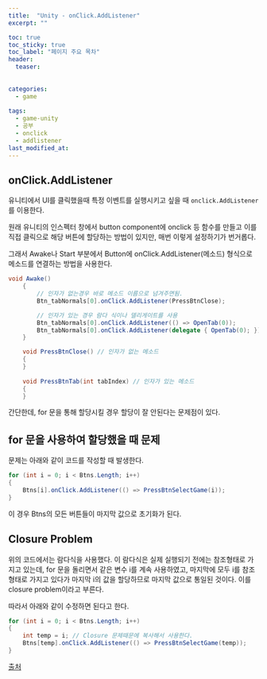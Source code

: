 ```yaml
---
title:  "Unity - onClick.AddListener"
excerpt: ""

toc: true
toc_sticky: true
toc_label: "페이지 주요 목차"
header:
  teaser: 
  
  
categories:
  - game
  
tags:
  - game-unity
  - 공부
  - onclick
  - addlistener
last_modified_at: 
---
```



## onClick.AddListener

유니티에서 UI를 클릭했을때 특정 이벤트를 실행시키고 싶을 때 `onclick.AddListener`를 이용한다.

원래 유니티의 인스펙터 창에서 button component에 onclick 등 함수를 만들고 이를 직접 클릭으로 해당 버튼에
할당하는 방법이 있지만, 매번 이렇게 설정하기가 번거롭다. 

그래서 Awake나 Start 부분에서 Button에 onClick.AddListener(메소드) 형식으로 메소드를 연결하는 방법을 사용한다.

```C#
void Awake()
    {
        // 인자가 없는경우 바로 메소드 이름으로 넘겨주면됨.
        Btn_tabNormals[0].onClick.AddListener(PressBtnClose);

        // 인자가 있는 경우 람다 식이나 델리게이트를 사용
        Btn_tabNormals[0].onClick.AddListener(() => OpenTab(0));
        Btn_tabNormals[0].onClick.AddListener(delegate { OpenTab(0); });
    }

    void PressBtnClose() // 인자가 없는 메소드
    {
    }
    
    void PressBtnTab(int tabIndex) // 인자가 있는 메소드
    {
    }
```

간단한데, for 문을 통해 할당시킬 경우 할당이 잘 안된다는 문제점이 있다. 

## for 문을 사용하여 할당했을 때 문제

문제는 아래와 같이 코드를 작성할 때 발생한다.

```C#
for (int i = 0; i < Btns.Length; i++)
{
    Btns[i].onClick.AddListener(() => PressBtnSelectGame(i));
}
```

이 경우 Btns의 모든 버튼들이 마지막 값으로 초기화가 된다.

## Closure Problem

위의 코드에서는 람다식을 사용했다. 이 람다식은 실제 실행되기 전에는 참조형태로 가지고 있는데,
for 문을 돌리면서 같은 변수 i를 계속 사용하였고, 마지막에 모두 i를 참조형태로 가지고 있다가 마지막 i의 
값을 할당하므로 마지막 값으로 통일된 것이다. 이를 closure problem이라고 부른다.

따라서 아래와 같이 수정하면 된다고 한다.

```C#
for (int i = 0; i < Btns.Length; i++)
{
    int temp = i; // Closure 문제때문에 복사해서 사용한다.
    Btns[temp].onClick.AddListener(() => PressBtnSelectGame(temp));
}
```

[출처](https://mentum.tistory.com/343)


